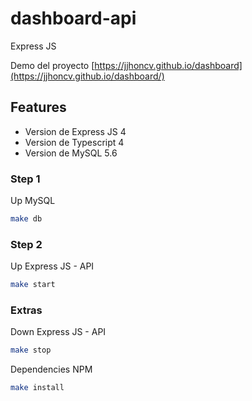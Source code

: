 # dashboard-api
Express JS

Demo del proyecto [https://jjhoncv.github.io/dashboard](https://jjhoncv.github.io/dashboard/) 

## Features

- Version de Express JS 4
- Version de Typescript 4
- Version de MySQL 5.6

### Step 1
Up MySQL
```sh
make db
```

### Step 2
Up Express JS - API
```sh
make start
```

### Extras
Down Express JS - API
```sh
make stop
```

Dependencies NPM
```sh
make install
```
